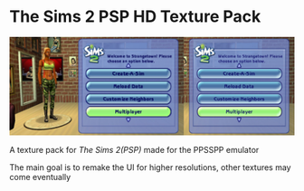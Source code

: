 # The Sims 2 PSP HD Texture Pack

<p align="center"><img src="./screenshots/comparison1.jpg"></p>

A texture pack for *The Sims 2(PSP)* made for the PPSSPP emulator

The main goal is to remake the UI for higher resolutions, other textures may come eventually
